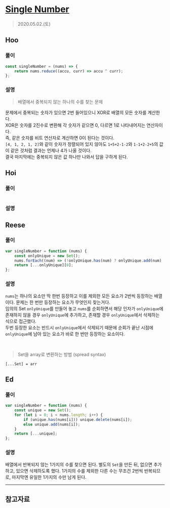 # [Single Number](https://leetcode.com/explore/interview/card/top-interview-questions-easy/92/array/549/)

> 2020.05.02.(토)

## Hoo

### 풀이

```js
const singleNumber = (nums) => {
	return nums.reduce((accu, curr) => accu ^ curr);
};
```

### 설명

> 배열에서 중복되지 않는 하나의 수를 찾는 문제

문제에서 중복되는 숫자가 있으면 2번 들어있으니 XOR로 배열의 모든 숫자를 계산한다.  
XOR은 숫자를 2진수로 변환해 각 숫자가 같으면 0, 다르면 1로 나타내어지는 연산자이다.  
즉, 같은 숫자를 비트 연산자로 계산하면 0이 된다는 것이다.  
`[4, 1, 2, 1, 2]`와 같이 숫자가 정렬되어 있지 않아도 `1+5+2-1-2`와 `1-1+2-2+5`의 값이 같은 것처럼 결과는 언제나 4가 나올 것이다.  
결국 마지막에는 중복되지 않은 값 하나만 나와서 답을 구하게 된다.

## Hoi

### 풀이

```js
```

### 설명

## Reese

### 풀이

```js
var singleNumber = function (nums) {
	const onlyUnique = new Set();
	nums.forEach((num) => (!onlyUnique.has(num) ? onlyUnique.add(num) : onlyUnique.delete(num)));
	return [...onlyUnique][0];
};
```

### 설명

`nums`는 하나의 요소만 딱 한번 등장하고 이를 제외한 모든 요소가 2번씩 등장하는 배열이다. 문제는 한 번만 등장하는 요소가 무엇인지 찾는거다.<br />
임의의 Set `onlyUnique`를 만들어 놓고 `nums`를 순회하면서 해당 인자가 `onlyUnique`에 존재하지 않을 경우 `onlyUnique`에 추가하고, 존재할 경우 `onlyUnique`에서 삭제하는 식으로 접근했다.<br />
두번 등장한 요소는 반드시 `onlyUnique`에서 삭제되기 때문에 순회가 끝난 시점에 `onlyUnique`에 남아 있는 요소가 바로 한 번만 등장하는 요소이다.<br />

<br />

> Set을 array로 변환하는 방법 (spread syntax)

```
[...Set] = arr
```

## Ed

### 풀이

```js
var singleNumber = function (nums) {
	const unique = new Set();
	for (let i = 0; i < nums.length; i++) {
		if (unique.has(nums[i])) unique.delete(nums[i]);
		else unique.add(nums[i]);
	}
	return [...unique];
};
```

### 설명

배열에서 반복되지 않는 1가지의 수를 찾으면 된다. 별도의 `Set`을 만든 뒤, 없으면 추가하고, 있으면 삭제하도록 했다. 1가지의 수를 제외한 다른 수는 무조건 2번씩 반복되므로, 마지막엔 유일한 1가지의 수만 남게 된다.

---

## 참고자료
